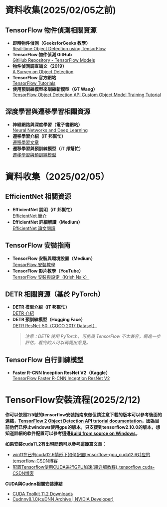 # 資料收集(2025/02/05之前)
## TensorFlow 物件偵測相關資源
- **即時物件偵測（GeeksforGeeks 教學）**  
  [Real-time Object Detection using TensorFlow](https://www.geeksforgeeks.org/real-time-object-detection-using-tensorflow/)
- **TensorFlow 物件偵測 GitHub**  
  [GitHub Repository - TensorFlow Models](https://github.com/tensorflow/models/blob/master/research/object_detection/README.md)
- **物件偵測調查論文（2019）**  
  [A Survey on Object Detection](https://arxiv.org/pdf/1905.05055)
- **TensorFlow 官方網站**  
  [TensorFlow Tutorials](https://www.tensorflow.org/tutorials?hl=zh-tw)
- **使用預訓練模型來訓練新模型（GT Wang）**  
  [TensorFlow Object Detection API Custom Object Model Training Tutorial](https://blog.gtwang.org/programming/tensorflow-object-detection-api-custom-object-model-training-tutorial/)

## 深度學習與遷移學習相關資源
- **神經網路與深度學習（電子書網站）**  
  [Neural Networks and Deep Learning](http://neuralnetworksanddeeplearning.com/index.html)
- **遷移學習介紹（iT 邦幫忙）**  
  [遷移學習文章](https://ithelp.ithome.com.tw/articles/10279642)
- **遷移學習與預訓練模型（iT 邦幫忙）**  
  [遷移學習與預訓練模型](https://ithelp.ithome.com.tw/articles/10364503)

# 資料收集（2025/02/05）
## EfficientNet 相關資源
- **EfficientNet 說明（iT 邦幫忙）**  
  [EfficientNet 簡介](https://ithelp.ithome.com.tw/articles/10303001)
- **EfficientNet 詳細解讀（Medium）**  
  [EfficientNet 論文閱讀](https://medium.com/ching-i/efficientnet-%E8%AB%96%E6%96%87%E9%96%B1%E8%AE%80-e828ac005ce8)

## TensorFlow 安裝指南
- **TensorFlow 安裝與環境設置（Medium）**  
  [TensorFlow 安裝教學](https://medium.com/@zera.tseng888/tensorflow%E5%AE%89%E8%A3%9D%E8%88%87%E7%92%B0%E5%A2%83%E8%A8%AD%E5%AE%9A-e067db784e04)
- **TensorFlow 影片教學（YouTube）**  
  [TensorFlow 安裝與設定（Krish Naik）](https://www.youtube.com/watch?v=q5YCba5cVxQ&list=PLZoTAELRMXVNvTfHyJxPRcQkpV8ubBwHo&ab_channel=KrishNaik)

## DETR 相關資源（基於 PyTorch）
- **DETR 模型介紹（iT 邦幫忙）**  
  [DETR 介紹](https://ithelp.ithome.com.tw/articles/10327551)
- **DETR 預訓練模型（Hugging Face）**  
  [DETR ResNet-50（COCO 2017 Dataset）](https://huggingface.co/facebook/detr-resnet-50)
  > *注意：DETR 使用 PyTorch，可能與 TensorFlow 不太兼容，需進一步評估，看完的人可以再提出意見。*

## TensorFlow 自行訓練模型
- **Faster R-CNN Inception ResNet V2（Kaggle）**  
  [TensorFlow Faster R-CNN Inception ResNet V2](https://www.kaggle.com/models/tensorflow/faster-rcnn-inception-resnet-v2/tensorFlow2/640x640/1)

# TensorFlow安裝流程(2025/2/12)
**你可以依照2/5號的tensorflow安裝指南來做但請注意下載的版本可以參考後面的連結，[TensorFlow 2 Object Detection API tutorial documentation](https://tensorflow-object-detection-api-tutorial.readthedocs.io/en/latest/install.html)，因為目前他們已停止windows使用gpu的版本，只支援到tensorflow2.10.0的版本，想知道詳細的軟件配置可以參考這邊[Build from source on Windows](https://tensorflow.google.cn/install/source_windows)。**

**如果安裝cuda11.2有出現問題可以參考這幾篇文章：**
- [win11在已有cuda12.6情形下如何配置tensorflow-gpu_cuda12.6对应的tensorflow-CSDN博客](https://blog.csdn.net/2201_75372819/article/details/142532068?utm_medium=distribute.pc_relevant.none-task-blog-2~default~baidujs_baidulandingword~default-0-142532068-blog-119043543.235^v43^pc_blog_bottom_relevance_base7&spm=1001.2101.3001.4242.1&utm_relevant_index=2)
- [配置Tensorflow使用CUDA进行GPU加速(超详细教程)_tensorflow cuda-CSDN博客](https://blog.csdn.net/m0_51302496/article/details/137185657)

**CUDA與Cudnn相關安裝連結**
- [CUDA Toolkit 11.2 Downloads](https://developer.nvidia.com/cuda-11.2.0-download-archive?target_os=Windows&target_arch=x86_64&target_version=10&target_type=exelocal)
- [Cudnnv8.1.0(cuDNN Archive | NVIDIA Developer)](https://developer.nvidia.com/rdp/cudnn-archive)
